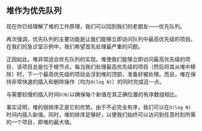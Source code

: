 ## 堆作为优先队列

现在你已经理解了堆的工作原理，我们可以回到我们的老朋友——优先队列。

再次强调，优先队列的主要功能是让我们能够立即访问队列中最高优先级的项目。在我们的急诊室示例中，我们希望首先处理最严重的问题。

正因如此，堆非常适合优先队列的实现。堆使我们能够立即访问最高优先级的项目，该项目总是位于根节点。每当我们处理最高优先级的项目（然后将其从堆中移除）时，下一个最高优先级的项目会浮到堆的顶部，准备好被处理。而且，堆在保持非常快速的插入和删除操作（均为`O(log N)`）的同时完成这一点。

与需要较慢的插入时间`O(N)`以确保每个新值在其正确位置的有序数组相比。

事实证明，堆的弱排序正是它的优势。由于不必完全有序，我们可以在`O(log N)`时间内插入新值。同时，堆的排序足够好，以便我们始终可以访问到任意时刻所需的一个项目，即堆的最大值。
